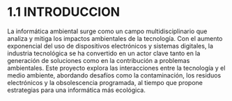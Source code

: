 # 1.1 INTRODUCCION

La informática ambiental surge como un campo multidisciplinario que analiza y mitiga los impactos ambientales de la tecnología. Con el  aumento exponencial del uso de dispositivos electrónicos y sistemas digitales, la industria tecnológica se ha convertido en un actor clave  tanto en la generación de soluciones como en la contribución a problemas ambientales. Este proyecto explora las interacciones entre la  tecnología y el medio ambiente, abordando desafíos como la contaminación, los residuos electrónicos y la obsolescencia programada, al  tiempo que propone estrategias para una informática más ecológica. 


